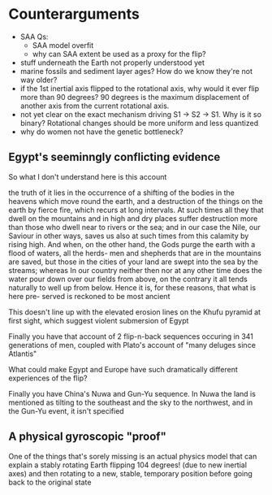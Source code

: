 # Counterarguments

- SAA Qs:
	- SAA model overfit
	- why can SAA extent be used as a proxy for the flip?
- stuff underneath the Earth not properly understood yet
- marine fossils and sediment layer ages? How do we know they're not way older?
- if the 1st inertial axis flipped to the rotational axis, why would it ever flip more than 90 degrees? 90 degrees is the maximum displacement of another axis from the current rotational axis.
- not yet clear on the exact mechanism driving S1 -> S2 -> S1. Why is it so binary? Rotational changes should be more uniform and less quantized
- why do women not have the genetic bottleneck?

## Egypt's seeminngly conflicting evidence

So what I don't understand here is this account 

the truth of it lies
in the occurrence of a shifting of the bodies in the heavens
which move round the earth, and a destruction of the things
on the earth by fierce fire, which recurs at long intervals.
At such times all they that dwell on the mountains and in
high and dry places suffer destruction more than those who
dwell near to rivers or the sea; and in our case the Nile, our
Saviour in other ways, saves us also at such times from this
calamity by rising high. And when, on the other hand, the
Gods purge the earth with a flood of waters, all the herds-
men and shepherds that are in the mountains are saved, but
those in the cities of your land are swept into the sea by
the streams; whereas In our country neither then nor at any
other time does the water pour down over our fields from
above, on the contrary it all tends naturally to well up from
below. Hence it is, for these reasons, that what is here pre-
served is reckoned to be most ancient

This doesn't line up with the elevated erosion lines on the Khufu pyramid at first sight, which suggest violent submersion of Egypt

Finally you have that account of 2 flip-n-back sequences occuring in 341 generations of men, coupled with Plato's account of "many deluges since Atlantis"

What could make Egypt and Europe have such dramatically different experiences of the flip?

Finally you have China's Nuwa and Gun-Yu sequence. In Nuwa the land is mentioned as tilting to the southeast and the sky to the northwest, and in the Gun-Yu event, it isn't specified

## A physical gyroscopic "proof"

One of the things that's sorely missing is an actual physics model that can explain a stably rotating Earth flipping 104 degrees! (due to new inertial axes) and then rotating to a new, stable, temporary position before going back to the original state
